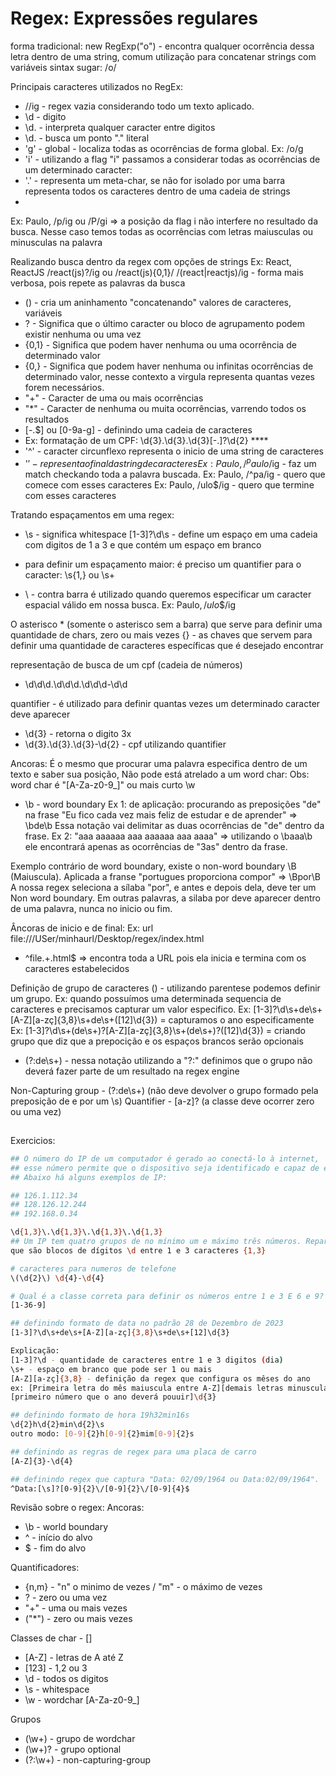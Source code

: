 # Regex: Expressões regulares

forma tradicional: new RegExp("o") - encontra qualquer ocorrência dessa letra dentro de uma string, comum utilização para concatenar strings com variáveis
sintax sugar: /o/

Principais caracteres utilizados no RegEx:
* //ig - regex vazia considerando todo um texto aplicado.
* \d - digito
* \d. - interpreta qualquer caracter entre digitos
* \d\. - busca um ponto "." literal
* 'g' - global - localiza todas as ocorrências de forma global. Ex: /o/g
* 'i' - utilizando a flag "i" passamos a considerar todas as ocorrências de um determinado caracter: 
* '.' - representa um meta-char, se não for isolado por uma barra representa todos os caracteres dentro de uma cadeia de strings
* 
Ex: Paulo, /p/ig ou /P/gi => a posição da flag i não interfere no resultado da busca. 
Nesse caso temos todas as ocorrências com letras maiusculas ou minusculas na palavra 

Realizando busca dentro da regex com opções de strings
Ex: React, ReactJS 
/react(js)?/ig ou /react(js){0,1}/
/(react|reactjs)/ig - forma mais verbosa, pois repete as palavras da busca
* () - cria um aninhamento "concatenando" valores de caracteres, variáveis
* ? - Significa que o último caracter ou bloco de agrupamento podem existir nenhuma ou uma vez 
* {0,1} - Significa que podem haver nenhuma ou uma ocorrência de determinado valor
* {0,} - Significa que podem haver nenhuma ou infinitas ocorrências de determinado valor, nesse contexto a virgula representa quantas vezes forem necessários.
* "+" - Caracter de uma ou mais ocorrências
* "*" - Caracter de nenhuma ou muita ocorrências, varrendo todos os resultados
* [-.$] ou [0-9a-g] - definindo uma cadeia de caracteres
* Ex: formatação de um CPF: \d{3}.\d{3}.\d{3}\[-.]?\d{2} ****
* '^' - caracter circunflexo representa o inicio de uma string de caracteres 
* '$' - representa o final da string de caracteres
Ex: Paulo, /^paulo$/ig - faz um match checkando toda a palavra buscada.
Ex: Paulo, /^pa/ig - quero que comece com esses caracteres
Ex: Paulo, /ulo$/ig - quero que termine com esses caracteres

Tratando espaçamentos em uma regex:
* \s - significa whitespace
[1-3]?\d\s - define um espaço em uma cadeia com digitos de 1 a 3 e que contém um espaço em branco
* para definir um espaçamento maior: é preciso um quantifier para o caracter: \s{1,} ou \s+

* \ - contra barra é utilizado quando queremos especificar um caracter espacial válido em nossa busca.
Ex: Paulo$, /ulo$\$/ig

O asterisco \* (somente o asterisco sem a barra) que serve para definir uma quantidade de chars, zero ou mais vezes
{} - as chaves que servem para definir uma quantidade de caracteres específicas que é desejado encontrar

representação de busca de um cpf (cadeia de números)
* \d\d\d\.\d\d\d\.\d\d\d-\d\d

quantifier - é utilizado para definir quantas vezes um determinado caracter deve aparecer
* \d{3} - retorna o digito 3x
* \d{3}\.\d{3}\.\d{3}\-\d{2} - cpf utilizando quantifier

Ancoras:
É o mesmo que procurar uma palavra especifica dentro de um texto e saber sua posição, Não pode está atrelado a um word char: 
Obs: word char é "[A-Za-z0-9_]" ou mais curto \w
* \b - word boundary 
Ex 1: de aplicação: procurando as preposições "de" na frase "Eu fico cada vez mais feliz de estudar e de aprender" => \bde\b
Essa notação vai delimitar as duas ocorrências de "de" dentro da frase.
Ex 2: "aaa aaaaaa aaa aaaaaa aaa aaaa" => utilizando o \baaa\b ele encontrará apenas as ocorrências de "3as" dentro da frase. 

Exemplo contrário de word boundary, existe o non-word boundary \B (Maiuscula). 
Aplicada a franse "portugues proporciona compor" => \Bpor\B
A nossa regex seleciona a sílaba "por", e antes e depois dela, deve ter um Non word boundary. Em outras palavras, 
a silaba por deve aparecer dentro de uma palavra, nunca no inicio ou fim.

Âncoras de inicio e de final:
Ex: url file:///USer/minhaurl/Desktop/regex/index.html
* ^file.+\.html$ => encontra toda a URL pois ela inicia e termina com os caracteres estabelecidos

Definição de grupo de caracteres
() - utilizando parentese podemos definir um grupo. Ex: quando possuímos uma determinada sequencia de caracteres e precisamos 
capturar um valor especifico.
Ex: [1-3]?\d\s+de\s+[A-Z][a-zç]{3,8}\s+de\s+([12]\d{3}) = capturamos o ano especificamente
Ex: [1-3]?\d\s+(de\s+)?[A-Z][a-zç]{3,8}\s+(de\s+)?([12]\d{3}) = criando grupo que diz que a prepocição e os espaços brancos serão opcionais

* (?:de\s+) - nessa notação utilizando a "?:" definimos que o grupo não deverá fazer parte de um resultado na regex engine

Non-Capturing group - (?:de\s+) (não deve devolver o grupo formado pela preposição de e por um \s)
Quantifier - [a-z]? (a classe deve ocorrer zero ou uma vez)
 
##

Exercicios:

```sh
## O número do IP de um computador é gerado ao conectá-lo à internet, 
## esse número permite que o dispositivo seja identificado e capaz de enviar/receber informações. 
## Abaixo há alguns exemplos de IP:

## 126.1.112.34
## 128.126.12.244
## 192.168.0.34

\d{1,3}\.\d{1,3}\.\d{1,3}\.\d{1,3}
## Um IP tem quatro grupos de no mínimo um e máximo três números. Repare que estamos escapando o ponto (.) entre os números, 
que são blocos de dígitos \d entre 1 e 3 caracteres {1,3}

# caracteres para numeros de telefone
\(\d{2}\) \d{4}-\d{4}
```
```sh
# Qual é a classe correta para definir os números entre 1 e 3 E 6 e 9?
[1-36-9]

## definindo formato de data no padrão 28 de Dezembro de 2023
[1-3]?\d\s+de\s+[A-Z][a-zç]{3,8}\s+de\s+[12]\d{3}

Explicação:
[1-3]?\d - quantidade de caracteres entre 1 e 3 digitos (dia)
\s+ - espaço em branco que pode ser 1 ou mais
[A-Z][a-zç]{3,8} - definição da regex que configura os mêses do ano 
ex: [Primeira letra do mês maiuscula entre A-Z][demais letras minusculas entre a-z, considerando ç como caracter especial]{quantidade de letras dos meses}
[primeiro número que o ano deverá pouuir]\d{3}

## definindo formato de hora 19h32min16s
\d{2}h\d{2}min\d{2}\s
outro modo: [0-9]{2}h[0-9]{2}mim[0-9]{2}s

## definindo as regras de regex para uma placa de carro
[A-Z]{3}-\d{4}

## definindo regex que captura "Data: 02/09/1964 ou Data:02/09/1964".
^Data:[\s]?[0-9]{2}\/[0-9]{2}\/[0-9]{4}$

```

Revisão sobre o regex:
Ancoras:
* \b - world boundary
* ^  - início do alvo
* $ - fim do alvo

Quantificadores:
* {n,m} - "n" o minimo de vezes / "m" - o máximo de vezes
* ? - zero ou uma vez
* "+" - uma ou mais vezes
* ("*") - zero ou mais vezes

Classes de char - []
* [A-Z] - letras de A até Z
* [123] - 1,2 ou 3
* \d - todos os digitos
* \s - whitespace
* \w - wordchar [A-Za-z0-9_]

Grupos
* (\w+) - grupo de wordchar
* (\w+)? - grupo optional
* (?:\w+) - non-capturing-group

